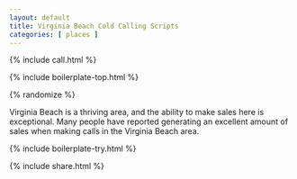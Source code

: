 ```yaml
---
layout: default
title: Virginia Beach Cold Calling Scripts
categories: [ places ]
---
```


{% include call.html %}

{% include boilerplate-top.html %}


{% randomize %}

Virginia Beach is a thriving area, and the ability to make sales here is exceptional.  Many people have reported generating an excellent amount of sales when making calls in the Virginia Beach area.

{% include boilerplate-try.html %}

{% include share.html %}